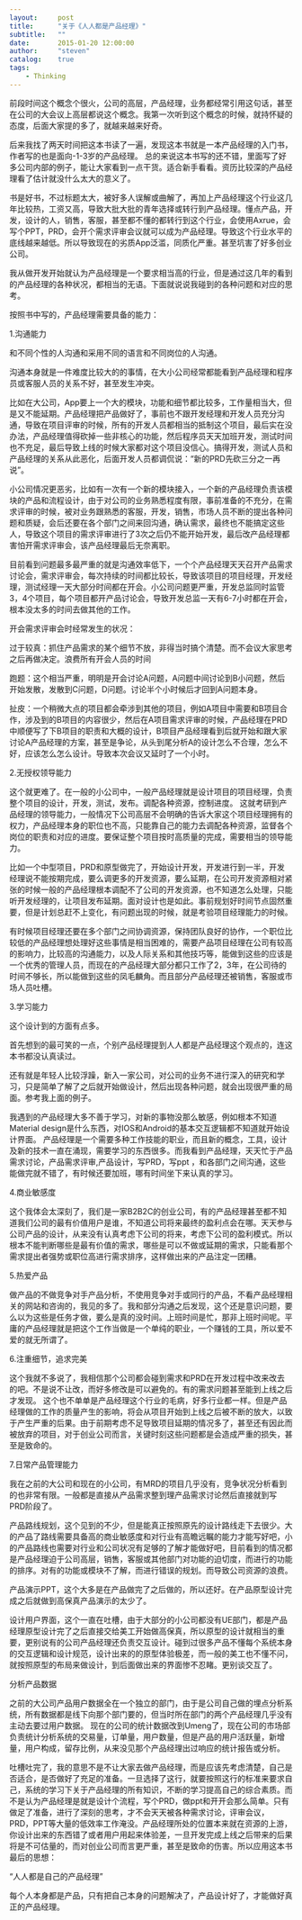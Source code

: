 ```yaml
---
layout:     post
title:      "关于《人人都是产品经理》"
subtitle:   ""
date:       2015-01-20 12:00:00
author:     "steven"
catalog:    true
tags:
    - Thinking
---
```


前段时间这个概念个很火，公司的高层，产品经理，业务都经常引用这句话，甚至在公司的大会议上高层都说这个概念。我第一次听到这个概念的时候，就持怀疑的态度，后面大家提的多了，就越来越来好奇。

后来我找了两天时间把这本书读了一遍，发现这本书就是一本产品经理的入门书，作者写的也是面向-1-3岁的产品经理。
总的来说这本书写的还不错，里面写了好多公司内部的例子，能让大家看到一点干货。适合新手看看。资历比较深的产品经理看了估计就没什么太大的意义了。

书是好书，不过标题太大，被好多人误解或曲解了，再加上产品经理这个行业这几年比较热，工资又高，导致大批大批的青年选择或转行到产品经理。懂点产品，开发，设计的人，销售，客服，甚至都不懂的都转行到这个行业，会使用Axrue，会写个PPT，PRD，会开个需求评审会议就可以成为产品经理。导致这个行业水平的底线越来越低。所以导致现在的劣质App泛滥，同质化严重。甚至坑害了好多创业公司。

我从做开发开始就认为产品经理是一个要求相当高的行业，但是通过这几年的看到的产品经理的各种状况，都相当的无语。下面就说说我碰到的各种问题和对应的思考。

按照书中写的，产品经理需要具备的能力：

1.沟通能力

和不同个性的人沟通和采用不同的语言和不同岗位的人沟通。

沟通本身就是一件难度比较大的的事情，在大小公司经常都能看到产品经理和程序员或客服人员的关系不好，甚至发生冲突。

比如在大公司，App要上一个大的模块，功能和细节都比较多，工作量相当大，但是又不能延期。产品经理把产品做好了，事前也不跟开发经理和开发人员充分沟通，导致在项目评审的时候，所有的开发人员都相当的抵制这个项目，最后实在没办法，产品经理值得砍掉一些非核心的功能，然后程序员天天加班开发，测试时间也不充足，最后导致上线的时候大家都对这个项目没信心。搞得开发，测试人员和产品经理的关系从此恶化，后面开发人员都调侃说：“新的PRD先砍三分之一再说”。

小公司情况更恶劣，比如有一次有一个新的模块接入，一个新的产品经理负责该模块的产品和流程设计，由于对公司的业务熟悉程度有限，事前准备的不充分，在需求评审的时候，被对业务跟熟悉的客服，开发，销售，市场人员不断的提出各种问题和质疑，会后还要在各个部门之间来回沟通，确认需求，最终也不能搞定这些人，导致这个项目的需求评审进行了3次之后仍不能开始开发，最后改产品经理都害怕开需求评审会，该产品经理最后无奈离职。

目前看到问题最多最严重的就是沟通效率低下，一个个产品经理天天召开产品需求讨论会，需求评审会，每次持续的时间都比较长，导致该项目的项目经理，开发经理，测试经理一天大部分时间都在开会。小公司问题更严重，开发总监同时监管3，4个项目，每个项目都开产品讨论会，导致开发总监一天有6-7小时都在开会，根本没太多的时间去做其他的工作。

开会需求评审会时经常发生的状况：

过于较真：抓住产品需求的某个细节不放，非得当时搞个清楚。而不会议大家思考  之后再做决定。浪费所有开会人员的时间

跑题：这个相当严重，明明是开会讨论A问题，A问题中间讨论到B小问题，然后开始发散，发散到C问题，D问题。讨论半个小时候后才回到A问题本身。

扯皮：一个稍微大点的项目都会牵涉到其他的项目，例如A项目中需要和B项目合作，涉及到的B项目的内容很少，然后在A项目需求评审的时候，产品经理在PRD中顺便写了下B项目的职责和大概的设计，B项目产品经理看到后就开始和跟大家讨论A产品经理的方案，甚至是争论，从头到尾分析A的设计怎么不合理，怎么不好，应该怎么怎么设计。导致本次会议又延时了一个小时。

2.无授权领导能力

   这个就更难了。在一般的小公司中，一般产品经理就是设计项目的项目经理，负责整个项目的设计，开发，测试，发布。调配各种资源，控制进度。
这就考研到产品经理的领导能力，一般情况下公司高层不会明确的告诉大家这个项目经理拥有的权力，产品经理本身的职位也不高，只能靠自己的能力去调配各种资源，监督各个岗位的职责和对应的进度。要保证整个项目按时高质量的完成，需要相当的领导能力。

比如一个中型项目，PRD和原型做完了，开始设计开发，开发进行到一半，开发经理说不能按期完成，要么调更多的开发资源，要么延期，在公司开发资源相对紧张的时候一般的产品经理根本调配不了公司的开发资源，也不知道怎么处理，只能听开发经理的，让项目发布延期。面对设计也是如此。事前规划好时间节点固然重要，但是计划总赶不上变化，有问题出现的时候，就是考验项目经理能力的时候。

有时候项目经理还要在多个部门之间协调资源，保持团队良好的协作，一个职位比较低的产品经理想处理好这些事情是相当困难的，需要产品项目经理在公司有较高的影响力，比较高的沟通能力，以及人际关系和其他技巧等，能做到这些的应该是一个优秀的管理人员，而现在的产品经理大部分都只工作了2，3年，在公司待的时间不够长，所以能做到这些的凤毛麟角。而且部分产品经理还被销售，客服或市场人员吐槽。

3.学习能力

这个设计到的方面有点多。

首先想到的最可笑的一点，个别产品经理提到人人都是产品经理这个观点的，连这本书都没认真读过。

还有就是年轻人比较浮躁，新入一家公司，对公司的业务不进行深入的研究和学习，只是简单了解了之后就开始做设计，然后出现各种问题，就会出现很严重的局面。参考我上面的例子。

我遇到的产品经理大多不善于学习，对新的事物没那么敏感，例如根本不知道Material design是什么东西，对IOS和Android的基本交互逻辑都不知道就开始设计界面。
产品经理是一个需要多种工作技能的职业，而且新的概念，工具，设计及新的技术一直在涌现，需要学习的东西很多。而我看到产品经理，天天忙于产品需求讨论，产品需求评审,产品设计，写PRD，写ppt ，和各部门之间沟通，这些能做完就不错了，有时候还要加班，哪有时间坐下来认真的学习。

4.商业敏感度

   这个我体会太深刻了，我们是一家B2B2C的创业公司，有的产品经理甚至都不知道我们公司的最有价值用户是谁，不知道公司将来最终的盈利点会在哪。天天参与公司产品的设计，从来没有认真考虑下公司的将来，考虑下公司的盈利模式。所以根本不能判断哪些是最有价值的需求，哪些是可以不做或延期的需求，只能看那个需求提出者强势或职位高进行需求排序，这样做出来的产品注定一团糟。

5.热爱产品

   做产品的不做竞争对手产品分析，不使用竞争对手或同行的产品，不看产品经理相关的网站和咨询的，我见的多了。我和部分沟通之后发现，这个还是意识问题，要么以为这些是任务才做，要么是真的没时间。上班时间是忙，那非上班时间呢。平庸的产品经理就是把这个工作当做是一个单纯的职业，一个赚钱的工具，所以爱不爱的就无所谓了。

6.注重细节，追求完美

  这个我就不多说了，我相信那个公司都会碰到需求和PRD在开发过程中改来改去的吧。不是说不让改，而好多修改是可以避免的。有的需求问题甚至能到上线之后才发现。
这个也不单单是产品经理这个行业的毛病，好多行业都一样。但是产品经理做的工作的质量产生的影响，将会从项目开始到上线之后被不断的放大，以致于产生严重的后果。由于前期考虑不足导致项目延期的情况多了，甚至还有因此而被放弃的项目，对于创业公司而言，关键时刻这些问题都是会造成严重的损失，甚至是致命的。

7.日常产品管理能力

我在之前的大公司和现在的小公司，有MRD的项目几乎没有，竞争状况分析看到的也非常有限。一般都是直接从产品需求整到理产品需求讨论然后直接就到写PRD阶段了。

产品路线规划，这个见到的不少，但是能真正按照原先的设计路线走下去很少。大的产品了路线需要具备高的商业敏感度和对行业有高瞻远瞩的能力才能写好吧，小的产品路线也需要对行业和公司状况有足够的了解才能做好吧，目前看到的情况都是产品经理迫于公司高层，销售，客服或其他部门对功能的迫切度，而进行的功能的排序。对有的功能或模块不了解，而进行错误的规划。而导致公司资源的浪费。

产品演示PPT，这个大多是在产品做完了之后做的，所以还好。在产品原型设计完成之后就做到高保真产品演示的太少了。

设计用户界面，这个一直在吐槽，由于大部分的小公司都没有UE部门，都是产品经理原型设计完了之后直接交给美工开始做高保真，所以原型的设计就相当的重要，更别说有的公司产品经理还负责交互设计。碰到过很多产品不懂每个系统本身的交互逻辑和设计规范，设计出来的的原型体验极差，而一般的美工也不懂不问，就按照原型的布局来做设计，到后面做出来的界面惨不忍睹。更别谈交互了。

分析产品数据

之前的大公司产品用户数据全在一个独立的部门，由于是公司自己做的埋点分析系统，所有数据都是线下向那个部门要的，但当时所在部门的两个产品经理几乎没有主动去要过用户数据。
现在的公司的统计数据改到Umeng了，现在公司的市场部负责统计分析系统的交易量，订单量，用户数量，但是产品的用户活跃量，新增量，用户构成，留存比例，从来没见那个产品经理出过响应的统计报告或分析。


吐槽吐完了，我的意思不是不让大家去做产品经理，而是应该先考虑清楚，自己是否适合，是否做好了充足的准备。一旦选择了这行，就要按照这行的标准来要求自己，系统的学习下关于产品经理的所有知识，不断的学习提高自己的综合素质。而不是认为产品经理是就是设计个流程，写个PRD，做ppt和开开会那么简单。只有做足了准备，进行了深刻的思考，才不会天天被各种需求讨论，评审会议，PRD，PPT等大量的低效率工作淹没。产品经理所处的位置本来就在资源的上游，你设计出来的东西错了或者用户用起来体验差，一旦开发完成上线之后带来的后果将是不可估量的，而对创业公司而言更严重，甚至是致命的伤害。所以应用这本书最后的思想：

“人人都是自己的产品经理”

每个人本身都是产品，只有把自己本身的问题解决了，产品设计好了，才能做好真正的产品经理。
